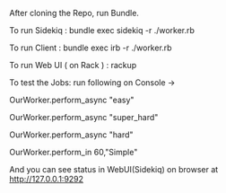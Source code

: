 After cloning the Repo, run Bundle.

To run Sidekiq :
  bundle exec sidekiq -r ./worker.rb

To run Client :
  bundle exec irb -r ./worker.rb

To run Web UI ( on Rack ) :
  rackup


To test the Jobs: run following on Console ->

  OurWorker.perform_async "easy"

  OurWorker.perform_async "super_hard"

  OurWorker.perform_async "hard"

  OurWorker.perform_in 60,"Simple"


And you can see status in WebUI(Sidekiq) on browser at http://127.0.0.1:9292




